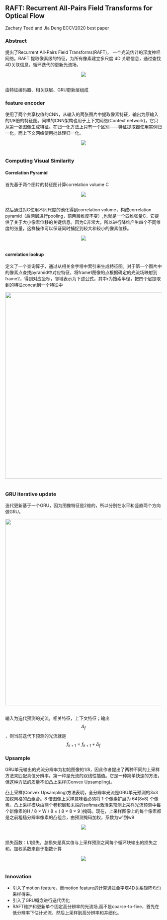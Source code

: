 ## RAFT: Recurrent All-Pairs Field Transforms for Optical Flow

Zachary Teed and Jia Deng
ECCV2020 best paper

### Abstract

提出了Recurrent All-Pairs Field Transforms(RAFT)， 一个光流估计的深度神经网络。RAFT 提取像素级的特征，为所有像素建立多尺度 4D 关联信息，通过查找4D关联信息，循环迭代的更新光流场。

<div align=center>
<img src="https://amao996.github.io/blogs/paper-reading/imgs/RAFT/RAFT-model.png" width="  ">
</div><br>




由特征编码器、相关联层、GRU更新层组成

### feature encoder

使用了两个共享权值的CNN，从输入的两张图片中提取像素特征，输出为原输入的1/8倍的特征图。同样的CNN架构也用于上下文网络(Context network)，它只从第一张图像生成特征。在归一化方法上只有一个区别——特征提取器使用实例归一化，而上下文网络使用批处理归一化。

<div align=center><img src="https://amao996.github.io/blogs/paper-reading/imgs/RAFT/feature-encoder.png" width="  "></div><br>

### Computing Visual Similarity

#### Correlation Pyramid

首先基于两个图片的特征图计算correlation volume C

<div align=center><img src="https://amao996.github.io/blogs/paper-reading/imgs/RAFT/corr1.png" width="  "></div><br>

然后通过对C使用不同尺度的池化得到correlation volume，构成correlation pyramid（后两层进行pooling，前两层维度不变）,也就是一个四维张量C，它提供了关于大小像素位移的关键信息。因为C非常大，所以进行降维产生四个不同维度的张量，这样操作可以保证同时捕捉到较大和较小的像素位移。

<div align=center><img src="https://amao996.github.io/blogs/paper-reading/imgs/RAFT/pyramid.png" width="  "></div><br>

#### correlation lookup

定义了一个查询算子，通过从相关金字塔中索引来生成特征图。对于第一个图片中的像素点查找pyramid中对应特征，将frame1图像的点根据确定的光流场映射到frame2，得到对应坐标，邻域表示为下述公式，其中r为搜索半径，把四个层提取到的特征concat到一个特征中

<div align=center><img src="https://amao996.github.io/blogs/paper-reading/imgs/RAFT/corr2.png" width="600"></div><br>

### GRU iterative update

迭代更新基于一个GRU，因为图像特征是2维的，所以分别在水平和竖直两个方向做GRU。

<div align=center><img src="https://amao996.github.io/blogs/paper-reading/imgs/RAFT/gru.png" width="600"></div><br>


输入为迭代预测的光流，相关特征，上下文特征；输出$$\Delta _ { f }$$，则当前迭代下预测的光流就是$$f _ { k + 1 } = f _ { k + 1 } + \Delta _ { f } $$

### Upsample

GRU单元输出的光流分辨率为初始图像的1/8，因此作者提出了两种不同的上采样方法来匹配真值分辨率。第一种是光流的双线性插值。它是一种简单快速的方法，但这种方法的质量不如凸上采样(Convex Upsampling)。

凸上采样(Convex Upsampling)方法表明，全分辨率光流是GRU单元预测的3x3加权网格的凸组合。8 倍图像上采样意味着必须将 1 个像素扩展为 64(8x8) 个像素。凸上采样模块由两个卷积层和末端的softmax激活来预测上采样光流预测中每个新像素的H / 8 × W / 8 × ( 8 × 8 × 9 )掩码。现在，上采样图像上的每个像素都是之前粗糙分辨率像素的凸组合，由预测掩码加权，系数为w1到w9

<div align=center><img src="https://amao996.github.io/blogs/paper-reading/imgs/RAFT/upsample.png" width=""></div><br>

损失函数：L1损失，总损失是真实值与上采样预测之间每个循环块输出的损失之和。加权系数来自于指数计算

<div align=center><img src="https://amao996.github.io/blogs/paper-reading/imgs/RAFT/loss.png" width=""></div><br>

### Innovation

- 引入了motion feature，而motion feature的计算通过金字塔4D关系矩阵均匀采样得来。
- 引入了GRU概念进行迭代优化
- RAFT维护和更新单个固定高分辨率的光流场,而不是coarse-to-fine，首先在低分辨率下估计光流，然后上采样到高分辨率和并细化。